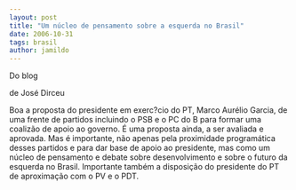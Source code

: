 ```yaml
---
layout: post
title: "Um núcleo de pensamento sobre a esquerda no Brasil"
date: 2006-10-31
tags: brasil
author: jamildo
---
```

Do blog

de Jos&eacute; Dirceu

Boa a proposta do presidente em exerc?cio do PT, Marco Aur&eacute;lio Garcia, de uma frente de partidos incluindo o PSB e o PC do B para formar uma coaliz&atilde;o de apoio ao governo. &Eacute; uma proposta ainda, a ser avaliada e aprovada. Mas &eacute; importante, n&atilde;o apenas pela proximidade program&aacute;tica desses partidos e para dar base de apoio ao presidente, mas como um n&uacute;cleo de pensamento e debate sobre desenvolvimento e sobre o futuro da esquerda no Brasil. Importante tamb&eacute;m a disposi&ccedil;&atilde;o do presidente do PT de aproxima&ccedil;&atilde;o com o PV e o PDT.

&nbsp;